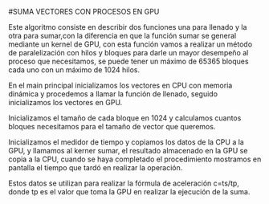 #SUMA VECTORES CON PROCESOS EN GPU

Este algoritmo consiste en describir dos funciones una para llenado y la otra para sumar,con la diferencia en que la función sumar se general mediante un kernel de GPU, con esta función vamos a realizar un método de paralelización con hilos y bloques para darle un mayor desempeño al proceso que necesitamos, se puede tener un máximo de 65365 bloques cada uno con un máximo de 1024 hilos.

En el main principal inicializamos los vectores en CPU con memoria dinámica y procedemos a llamar la función de llenado, seguido inicializamos los vectores en GPU.

Inicializamos el tamaño de cada bloque en 1024 y calculamos cuantos bloques necesitamos para el tamaño de vector que queremos.

Inicializamos el medidor de tiempo y copiamos los datos de la CPU a la GPU, y llamamos al kerner sumar, el resultado almacenado en la GPU se copia a la CPU, cuando se haya completado el procedimiento mostramos en pantalla el tiempo que tardó en realizar la operación.

Estos datos se utilizan para realizar la fórmula de aceleración c=ts/tp, donde tp es el valor que toma la GPU en realizar la ejecución de la suma.

